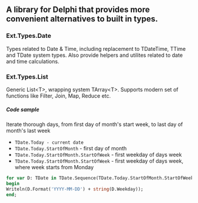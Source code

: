## A library for Delphi that provides more convenient alternatives to built in types.

### Ext.Types.Date
Types related to Date & Time, including replacement to TDateTime, TTime and TDate system types.
Also provide helpers and utilites related to date and time calculations.

### Ext.Types.List
Generic List\<T>, wrapping system TArray\<T>. Supports modern set of functions like Filter, Join, Map, Reduce etc.

##### Code sample
Iterate thorough days, from first day of month's start week, to last day of month's last week
* `TDate.Today - current date`
* `TDate.Today.StartOfMonth` - first day of month
* `TDate.Today.StartOfMonth.StartOfWeek` - first weekday of days week
* `TDate.Today.StartOfMonth.StartOfWeek` - first weekday of days week, where week starts from Monday
```pascal
for var D: TDate in TDate.Sequence(TDate.Today.StartOfMonth.StartOfWeek(Monday), TDate.Today.EndOfMonth.EndOfWeek(Monday)) do
begin
Writeln(D.Format('YYYY-MM-DD') + string(D.Weekday));
end;
```
